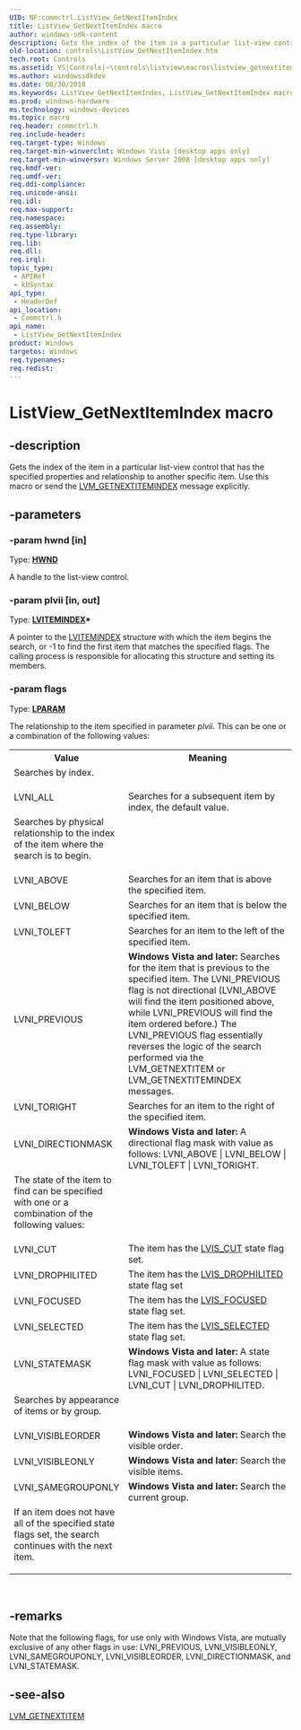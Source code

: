 ```yaml
---
UID: NF:commctrl.ListView_GetNextItemIndex
title: ListView_GetNextItemIndex macro
author: windows-sdk-content
description: Gets the index of the item in a particular list-view control that has the specified properties and relationship to another specific item. Use this macro or send the LVM_GETNEXTITEMINDEX message explicitly.
old-location: controls\ListView_GetNextItemIndex.htm
tech.root: Controls
ms.assetid: VS|Controls|~\controls\listview\macros\listview_getnextitemindex.htm
ms.author: windowssdkdev
ms.date: 08/30/2018
ms.keywords: ListView_GetNextItemIndex, ListView_GetNextItemIndex macro [Windows Controls], _shell_ListView_GetNextItemIndex, _shell_ListView_GetNextItemIndex_cpp, commctrl/ListView_GetNextItemIndex, controls.ListView_GetNextItemIndex, controls._shell_ListView_GetNextItemIndex
ms.prod: windows-hardware
ms.technology: windows-devices
ms.topic: macro
req.header: commctrl.h
req.include-header: 
req.target-type: Windows
req.target-min-winverclnt: Windows Vista [desktop apps only]
req.target-min-winversvr: Windows Server 2008 [desktop apps only]
req.kmdf-ver: 
req.umdf-ver: 
req.ddi-compliance: 
req.unicode-ansi: 
req.idl: 
req.max-support: 
req.namespace: 
req.assembly: 
req.type-library: 
req.lib: 
req.dll: 
req.irql: 
topic_type:
 - APIRef
 - kbSyntax
api_type:
 - HeaderDef
api_location:
 - Commctrl.h
api_name:
 - ListView_GetNextItemIndex
product: Windows
targetos: Windows
req.typenames: 
req.redist: 
---
```


# ListView_GetNextItemIndex macro


## -description


Gets the index of the item in a particular list-view control that has the specified properties and relationship to another specific item. Use this macro or send the <a href="https://msdn.microsoft.com/en-us/library/Bb761059(v=VS.85).aspx">LVM_GETNEXTITEMINDEX</a> message explicitly.


## -parameters




### -param hwnd [in]

Type: <b><a href="https://msdn.microsoft.com/4553cafc-450e-4493-a4d4-cb6e2f274d46">HWND</a></b>

A handle to the list-view control.


### -param plvii [in, out]

Type: <b><a href="https://msdn.microsoft.com/en-us/library/Bb774762(v=VS.85).aspx">LVITEMINDEX</a>*</b>

A pointer to the <a href="https://msdn.microsoft.com/en-us/library/Bb774762(v=VS.85).aspx">LVITEMINDEX</a> structure with which the item begins the search, or -1 to find the first item that matches the specified flags. The calling process is responsible for allocating this structure and setting its members.


### -param flags

Type: <b><a href="https://msdn.microsoft.com/4553cafc-450e-4493-a4d4-cb6e2f274d46">LPARAM</a></b>

The relationship to the item specified in parameter 
					<i>plvii</i>. This can be one or a combination of the following values: 



<table>
<tr>
<th>Value</th>
<th>Meaning</th>
</tr>
<tr>
<td width="40%"><a id=""></a><dl>
<dt><b></b></dt>
<dt>Searches by index.</dt>
</dl>
</td>
<td width="60%"></td>
</tr>
<tr>
<td width="40%"><a id=""></a><dl>
<dt><b></b></dt>
<dt>LVNI_ALL</dt>
</dl>
</td>
<td width="60%">
Searches for a subsequent item by index, the default value.



</td>
</tr>
<tr>
<td width="40%"><a id=""></a><dl>
<dt><b></b></dt>
<dt>Searches by physical relationship to the index of the item where the search is to begin.</dt>
</dl>
</td>
<td width="60%"></td>
</tr>
<tr>
<td width="40%"><a id=""></a><dl>
<dt><b></b></dt>
<dt>LVNI_ABOVE</dt>
</dl>
</td>
<td width="60%">
Searches for an item that is above the specified item.

</td>
</tr>
<tr>
<td width="40%"><a id=""></a><dl>
<dt><b></b></dt>
<dt>LVNI_BELOW</dt>
</dl>
</td>
<td width="60%">
Searches for an item that is below the specified item.

</td>
</tr>
<tr>
<td width="40%"><a id=""></a><dl>
<dt><b></b></dt>
<dt>LVNI_TOLEFT</dt>
</dl>
</td>
<td width="60%">
Searches for an item to the left of the specified item.

</td>
</tr>
<tr>
<td width="40%"><a id=""></a><dl>
<dt><b></b></dt>
<dt>LVNI_PREVIOUS</dt>
</dl>
</td>
<td width="60%">
<b>Windows Vista and later:</b> Searches for the item that is previous to the specified item. The LVNI_PREVIOUS flag is not directional (LVNI_ABOVE will find the item positioned above, while LVNI_PREVIOUS will find the item ordered before.)  The LVNI_PREVIOUS flag essentially reverses the logic of the search performed via the LVM_GETNEXTITEM or LVM_GETNEXTITEMINDEX messages.

</td>
</tr>
<tr>
<td width="40%"><a id=""></a><dl>
<dt><b></b></dt>
<dt>LVNI_TORIGHT</dt>
</dl>
</td>
<td width="60%">
Searches for an item to the right of the specified item.

</td>
</tr>
<tr>
<td width="40%"><a id=""></a><dl>
<dt><b></b></dt>
<dt>LVNI_DIRECTIONMASK</dt>
</dl>
</td>
<td width="60%">
<b>Windows Vista and later:</b> A directional flag mask with value as follows: LVNI_ABOVE | LVNI_BELOW | LVNI_TOLEFT | LVNI_TORIGHT.



</td>
</tr>
<tr>
<td width="40%"><a id=""></a><dl>
<dt><b></b></dt>
<dt>The state of the item to find can be specified with one or a combination of the following values:</dt>
</dl>
</td>
<td width="60%"></td>
</tr>
<tr>
<td width="40%"><a id=""></a><dl>
<dt><b></b></dt>
<dt>LVNI_CUT</dt>
</dl>
</td>
<td width="60%">
The item has the <a href="https://msdn.microsoft.com/en-us/library/Bb774733(v=VS.85).aspx">LVIS_CUT</a> state flag set.

</td>
</tr>
<tr>
<td width="40%"><a id=""></a><dl>
<dt><b></b></dt>
<dt>LVNI_DROPHILITED</dt>
</dl>
</td>
<td width="60%">
The item has the <a href="https://msdn.microsoft.com/en-us/library/Bb774733(v=VS.85).aspx">LVIS_DROPHILITED</a> state flag set

</td>
</tr>
<tr>
<td width="40%"><a id=""></a><dl>
<dt><b></b></dt>
<dt>LVNI_FOCUSED</dt>
</dl>
</td>
<td width="60%">
The item has the <a href="https://msdn.microsoft.com/en-us/library/Bb774733(v=VS.85).aspx">LVIS_FOCUSED</a> state flag set.

</td>
</tr>
<tr>
<td width="40%"><a id=""></a><dl>
<dt><b></b></dt>
<dt>LVNI_SELECTED</dt>
</dl>
</td>
<td width="60%">
The item has the <a href="https://msdn.microsoft.com/en-us/library/Bb774733(v=VS.85).aspx">LVIS_SELECTED</a> state flag set.

</td>
</tr>
<tr>
<td width="40%"><a id=""></a><dl>
<dt><b></b></dt>
<dt>LVNI_STATEMASK</dt>
</dl>
</td>
<td width="60%">
<b>Windows Vista and later:</b> A state flag mask with value as follows: LVNI_FOCUSED | LVNI_SELECTED | LVNI_CUT | LVNI_DROPHILITED.



</td>
</tr>
<tr>
<td width="40%"><a id=""></a><dl>
<dt><b></b></dt>
<dt>Searches by appearance of items or by group.</dt>
</dl>
</td>
<td width="60%"></td>
</tr>
<tr>
<td width="40%"><a id=""></a><dl>
<dt><b></b></dt>
<dt>LVNI_VISIBLEORDER</dt>
</dl>
</td>
<td width="60%">
<b>Windows Vista and later:</b> Search the visible order.

</td>
</tr>
<tr>
<td width="40%"><a id=""></a><dl>
<dt><b></b></dt>
<dt>LVNI_VISIBLEONLY</dt>
</dl>
</td>
<td width="60%">
<b>Windows Vista and later:</b> Search the visible items.

</td>
</tr>
<tr>
<td width="40%"><a id=""></a><dl>
<dt><b></b></dt>
<dt>LVNI_SAMEGROUPONLY</dt>
</dl>
</td>
<td width="60%">
<b>Windows Vista and later:</b> Search the current group.



</td>
</tr>
<tr>
<td width="40%"><a id=""></a><dl>
<dt><b></b></dt>
<dt>If an item does not have all of the specified state flags set, the search continues with the next item.</dt>
</dl>
</td>
<td width="60%"></td>
</tr>
</table>
 


## -remarks



Note that the following flags, for use only with Windows Vista, are mutually exclusive of any other flags in use: LVNI_PREVIOUS, LVNI_VISIBLEONLY, LVNI_SAMEGROUPONLY, LVNI_VISIBLEORDER, LVNI_DIRECTIONMASK, and LVNI_STATEMASK.




## -see-also




<a href="https://msdn.microsoft.com/en-us/library/Bb761057(v=VS.85).aspx">LVM_GETNEXTITEM</a>
 

 

